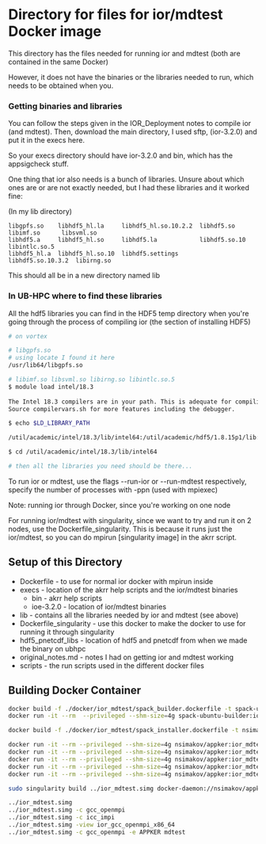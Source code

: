 # Directory for files for ior/mdtest Docker image

This directory has the files needed for running ior and mdtest (both are contained in the same Docker)

However, it does not have the binaries or the libraries needed to run, which needs to be obtained when you.

### Getting binaries and libraries
You can follow the steps given in the IOR\_Deployment notes to compile ior (and mdtest).
Then, download the main directory, I used sftp, (ior-3.2.0) and put it in the execs here.

So your execs directory should have ior-3.2.0 and bin, which has the appsigcheck stuff. 

One thing that ior also needs is a bunch of libraries. Unsure about which ones are or are not exactly needed, but I had these libraries and it worked fine:

(In my lib directory)
```text 
libgpfs.so    libhdf5_hl.la     libhdf5_hl.so.10.2.2  libhdf5.so         libimf.so      libsvml.so
libhdf5.a     libhdf5_hl.so     libhdf5.la            libhdf5.so.10      libintlc.so.5
libhdf5_hl.a  libhdf5_hl.so.10  libhdf5.settings      libhdf5.so.10.3.2  libirng.so
```
This should all be in a new directory named lib
### In UB-HPC where to find these libraries
All the hdf5 libraries you can find in the HDF5 temp directory when you're going through the process of compiling ior (the section of installing HDF5)

```bash
# on vortex

# libgpfs.so
# using locate I found it here
/usr/lib64/libgpfs.so

# libimf.so libsvml.so libirng.so libintlc.so.5
$ module load intel/18.3
 
The Intel 18.3 compilers are in your path. This is adequate for compiling and running most codes.
Source compilervars.sh for more features including the debugger. 

$ echo $LD_LIBRARY_PATH

/util/academic/intel/18.3/lib/intel64:/util/academic/hdf5/1.8.15p1/lib:/util/academic/intel/18.3/compilers_and_libraries_2018.3.222/linux/mpi/intel64/lib:/util/academic/intel/18.3/compilers_and_libraries_2018.3.222/linux/mpi/mic/lib

$ cd /util/academic/intel/18.3/lib/intel64

# then all the libraries you need should be there...
```

To run ior or mdtest, use the flags --run-ior or --run-mdtest respectively, specify the number of processes with -ppn (used with mpiexec)

Note: running ior through Docker, since you're working on one node

For running ior/mdtest with singularity, since we want to try and run it on 2 nodes, use the Dockerfile_singularity. This is because it runs just the ior/mdtest, so you can do mpirun [singularity image] in the akrr script. 

## Setup of this Directory
- Dockerfile - to use for normal ior docker with mpirun inside              
- execs - location of the akrr help scripts and the ior/mdtest binaries
	- bin - akrr help scripts
	- ioe-3.2.0 - location of ior/mdtest binaries               
- lib - contains all the libraries needed by ior and mdtest (see above)
- Dockerfile_singularity - use this docker to make the docker to use for running it through singularity
- hdf5_pnetcdf_libs - location of hdf5 and pnetcdf from when we made the binary on ubhpc  
- original_notes.md - notes I had on getting ior and mdtest working
- scripts - the run scripts used in the different docker files


## Building Docker Container

```bash
docker build -f ./docker/ior_mdtest/spack_builder.dockerfile -t spack-ubuntu-builder:ior_mdtest .
docker run -it --rm  --privileged --shm-size=4g spack-ubuntu-builder:ior_mdtest

docker build -f ./docker/ior_mdtest/spack_installer.dockerfile -t nsimakov/appker:ior_mdtest .

docker run -it --rm --privileged --shm-size=4g nsimakov/appker:ior_mdtest
docker run -it --rm --privileged --shm-size=4g nsimakov/appker:ior_mdtest -c gcc_openmpi
docker run -it --rm --privileged --shm-size=4g nsimakov/appker:ior_mdtest -c icc_impi
docker run -it --rm --privileged --shm-size=4g nsimakov/appker:ior_mdtest -view ior_gcc_openmpi_x86_64
docker run -it --rm --privileged --shm-size=4g nsimakov/appker:ior_mdtest -c gcc_openmpi -e APPKER mdtest

sudo singularity build ../ior_mdtest.simg docker-daemon://nsimakov/appker:ior_mdtest

../ior_mdtest.simg
../ior_mdtest.simg -c gcc_openmpi
../ior_mdtest.simg -c icc_impi
../ior_mdtest.simg -view ior_gcc_openmpi_x86_64
../ior_mdtest.simg -c gcc_openmpi -e APPKER mdtest
```


